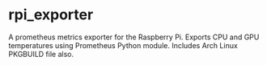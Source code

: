 # rpi_exporter
A prometheus metrics exporter for the Raspberry Pi. Exports CPU and GPU temperatures using Prometheus Python module. Includes Arch Linux PKGBUILD file also.
